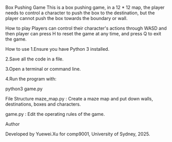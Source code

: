 Box Pushing Game
This is a box pushing game, in a 12 * 12 map, the player needs to control a character to push the box to the destination, but the player cannot push the box towards the boundary or wall.

How to play
Players can control their character's actions through WASD and then player can press H to reset the game at any time, and press Q to exit the game.


How to use
1.Ensure you have Python 3 installed.

2.Save all the code in a file.

3.Open a terminal or command line.

4.Run the program with:

  python3 game.py


File Structure
maze_map.py : Create a maze map and put down walls, destinations, boxes and characters.

game.py : Edit the operating rules of the game.

Author

Developed by Yuewei.Xu for comp9001, University of Sydney, 2025.

